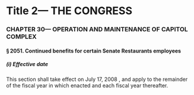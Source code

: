 
# Title 2— THE CONGRESS
### CHAPTER 30— OPERATION AND MAINTENANCE OF CAPITOL COMPLEX
#### § 2051. Continued benefits for certain Senate Restaurants employees
##### (i) Effective date

This section shall take effect on July 17, 2008 , and apply to the remainder of the fiscal year in which enacted and each fiscal year thereafter.
